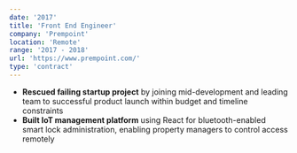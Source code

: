 ```yaml
---
date: '2017'
title: 'Front End Engineer'
company: 'Prempoint'
location: 'Remote'
range: '2017 - 2018'
url: 'https://www.prempoint.com/'
type: 'contract'
---
```


- **Rescued failing startup project** by joining mid-development and leading team to successful product launch within budget and timeline constraints
- **Built IoT management platform** using React for bluetooth-enabled smart lock administration, enabling property managers to control access remotely
